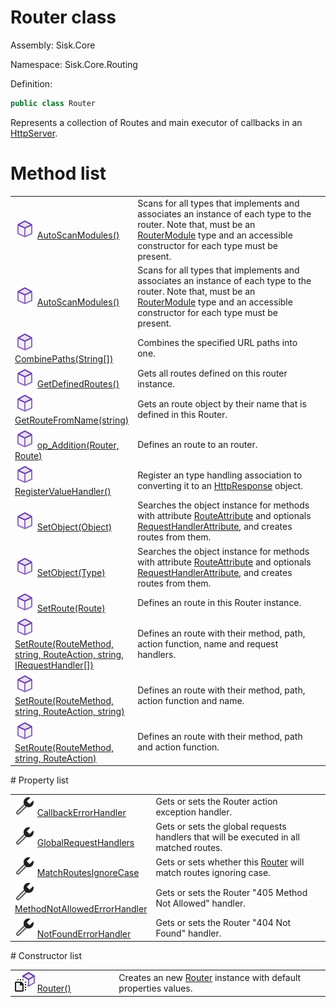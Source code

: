 <!--

Copyrights 2023 Sisk Framework - CypherPotato
Published under MIT license

!!! DO NOT EDIT THIS FILE !!!
This file was generated by a tool in the Sisk package. To edit the information in this documentation,
edit the XML documentation present in the Sisk source code.

-->

# Router class
Assembly: Sisk.Core

Namespace: Sisk.Core.Routing

Definition:

```cs
public class Router
```

Represents a collection of Routes and main executor of callbacks in an <a href="/read?q=/contents/spec/Sisk.Core.Http.HttpServer.md">HttpServer</a>.

# Method list
<table>
    <tbody>
<tr>
    <td width="33%">
        <img class="icon" src="/assets/img/icons/method.svg">
        <a href="/read?q=/contents/spec/Sisk.Core.Routing.Router.AutoScanModules().md">
            AutoScanModules()
        </a>
    </td>
    <td>
        Scans for all types that implements <typeparamref name="TModule" /> and associates an instance of each type to the router. Note that, <typeparamref name="TModule" /> must be an <a href="/read?q=/contents/spec/Sisk.Core.Routing.RouterModule.md">RouterModule</a> type and an accessible constructor for each type must be present.
    <td>
</tr>
<tr>
    <td width="33%">
        <img class="icon" src="/assets/img/icons/method.svg">
        <a href="/read?q=/contents/spec/Sisk.Core.Routing.Router.AutoScanModules().md">
            AutoScanModules()
        </a>
    </td>
    <td>
        Scans for all types that implements <typeparamref name="TModule" /> and associates an instance of each type to the router. Note that, <typeparamref name="TModule" /> must be an <a href="/read?q=/contents/spec/Sisk.Core.Routing.RouterModule.md">RouterModule</a> type and an accessible constructor for each type must be present.
    <td>
</tr>
<tr>
    <td width="33%">
        <img class="icon" src="/assets/img/icons/method.svg">
        <a href="/read?q=/contents/spec/Sisk.Core.Routing.Router.CombinePaths(String).md">
            CombinePaths(String[])
        </a>
    </td>
    <td>
        Combines the specified URL paths into one.
    <td>
</tr>
<tr>
    <td width="33%">
        <img class="icon" src="/assets/img/icons/method.svg">
        <a href="/read?q=/contents/spec/Sisk.Core.Routing.Router.GetDefinedRoutes().md">
            GetDefinedRoutes()
        </a>
    </td>
    <td>
        Gets all routes defined on this router instance.
    <td>
</tr>
<tr>
    <td width="33%">
        <img class="icon" src="/assets/img/icons/method.svg">
        <a href="/read?q=/contents/spec/Sisk.Core.Routing.Router.GetRouteFromName(string).md">
            GetRouteFromName(string)
        </a>
    </td>
    <td>
        Gets an route object by their name that is defined in this Router.
    <td>
</tr>
<tr>
    <td width="33%">
        <img class="icon" src="/assets/img/icons/method.svg">
        <a href="/read?q=/contents/spec/Sisk.Core.Routing.Router.op_Addition(Router-Route).md">
            op_Addition(Router, Route)
        </a>
    </td>
    <td>
        Defines an route to an router.
    <td>
</tr>
<tr>
    <td width="33%">
        <img class="icon" src="/assets/img/icons/method.svg">
        <a href="/read?q=/contents/spec/Sisk.Core.Routing.Router.RegisterValueHandler().md">
            RegisterValueHandler()
        </a>
    </td>
    <td>
        Register an type handling association to converting it to an <a href="/read?q=/contents/spec/Sisk.Core.Http.HttpResponse.md">HttpResponse</a> object.
    <td>
</tr>
<tr>
    <td width="33%">
        <img class="icon" src="/assets/img/icons/method.svg">
        <a href="/read?q=/contents/spec/Sisk.Core.Routing.Router.SetObject(Object).md">
            SetObject(Object)
        </a>
    </td>
    <td>
        Searches the object instance for methods with attribute <a href="/read?q=/contents/spec/Sisk.Core.Routing.RouteAttribute.md">RouteAttribute</a> and optionals <a href="/read?q=/contents/spec/Sisk.Core.Routing.RequestHandlerAttribute.md">RequestHandlerAttribute</a>, and creates routes from them.
    <td>
</tr>
<tr>
    <td width="33%">
        <img class="icon" src="/assets/img/icons/method.svg">
        <a href="/read?q=/contents/spec/Sisk.Core.Routing.Router.SetObject(Type).md">
            SetObject(Type)
        </a>
    </td>
    <td>
        Searches the object instance for methods with attribute <a href="/read?q=/contents/spec/Sisk.Core.Routing.RouteAttribute.md">RouteAttribute</a> and optionals <a href="/read?q=/contents/spec/Sisk.Core.Routing.RequestHandlerAttribute.md">RequestHandlerAttribute</a>, and creates routes from them.
    <td>
</tr>
<tr>
    <td width="33%">
        <img class="icon" src="/assets/img/icons/method.svg">
        <a href="/read?q=/contents/spec/Sisk.Core.Routing.Router.SetRoute(Route).md">
            SetRoute(Route)
        </a>
    </td>
    <td>
        Defines an route in this Router instance.
    <td>
</tr>
<tr>
    <td width="33%">
        <img class="icon" src="/assets/img/icons/method.svg">
        <a href="/read?q=/contents/spec/Sisk.Core.Routing.Router.SetRoute(RouteMethod-string-RouteAction-string-IRequestHandler).md">
            SetRoute(RouteMethod, string, RouteAction, string, IRequestHandler[])
        </a>
    </td>
    <td>
        Defines an route with their method, path, action function, name and request handlers.
    <td>
</tr>
<tr>
    <td width="33%">
        <img class="icon" src="/assets/img/icons/method.svg">
        <a href="/read?q=/contents/spec/Sisk.Core.Routing.Router.SetRoute(RouteMethod-string-RouteAction-string).md">
            SetRoute(RouteMethod, string, RouteAction, string)
        </a>
    </td>
    <td>
        Defines an route with their method, path, action function and name.
    <td>
</tr>
<tr>
    <td width="33%">
        <img class="icon" src="/assets/img/icons/method.svg">
        <a href="/read?q=/contents/spec/Sisk.Core.Routing.Router.SetRoute(RouteMethod-string-RouteAction).md">
            SetRoute(RouteMethod, string, RouteAction)
        </a>
    </td>
    <td>
        Defines an route with their method, path and action function.
    <td>
</tr>
    </tbody>
</table>
# Property list
<table>
    <tbody>
<tr>
    <td width="33%">
        <img class="icon" src="/assets/img/icons/property.svg">
        <a href="/read?q=/contents/spec/Sisk.Core.Routing.Router.CallbackErrorHandler.md">
            CallbackErrorHandler
        </a>
    </td>
    <td>
        Gets or sets the Router action exception handler.
    <td>
</tr>
<tr>
    <td width="33%">
        <img class="icon" src="/assets/img/icons/property.svg">
        <a href="/read?q=/contents/spec/Sisk.Core.Routing.Router.GlobalRequestHandlers.md">
            GlobalRequestHandlers
        </a>
    </td>
    <td>
        Gets or sets the global requests handlers that will be executed in all matched routes.
    <td>
</tr>
<tr>
    <td width="33%">
        <img class="icon" src="/assets/img/icons/property.svg">
        <a href="/read?q=/contents/spec/Sisk.Core.Routing.Router.MatchRoutesIgnoreCase.md">
            MatchRoutesIgnoreCase
        </a>
    </td>
    <td>
        Gets or sets whether this <a href="/read?q=/contents/spec/Sisk.Core.Routing.Router.md">Router</a> will match routes ignoring case.
    <td>
</tr>
<tr>
    <td width="33%">
        <img class="icon" src="/assets/img/icons/property.svg">
        <a href="/read?q=/contents/spec/Sisk.Core.Routing.Router.MethodNotAllowedErrorHandler.md">
            MethodNotAllowedErrorHandler
        </a>
    </td>
    <td>
        Gets or sets the Router "405 Method Not Allowed" handler.
    <td>
</tr>
<tr>
    <td width="33%">
        <img class="icon" src="/assets/img/icons/property.svg">
        <a href="/read?q=/contents/spec/Sisk.Core.Routing.Router.NotFoundErrorHandler.md">
            NotFoundErrorHandler
        </a>
    </td>
    <td>
        Gets or sets the Router "404 Not Found" handler.
    <td>
</tr>
    </tbody>
</table>
# Constructor list
<table>
    <tbody>
<tr>
    <td width="33%">
        <img class="icon" src="/assets/img/icons/constructor.svg">
        <a href="/read?q=/contents/spec/Sisk.Core.Routing.Router.Router().md">
            Router()
        </a>
    </td>
    <td>
        Creates an new <a href="/read?q=/contents/spec/Sisk.Core.Routing.Router.md">Router</a> instance with default properties values.
    <td>
</tr>
    </tbody>
</table>
